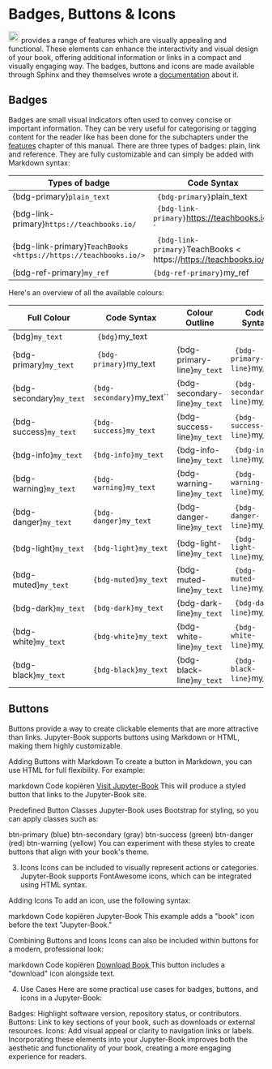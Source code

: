 # Badges, Buttons & Icons

<a href="https://jupyterbook.org/"><img  style="display:inline-block; height:1.5em; width:auto; transform:translate(0, -0.15em)" src="../images/logo-wide.svg" alt="Jupyter book"></a> provides a range of features which are visually appealing and functional. These elements can enhance the interactivity and visual design of your book, offering additional information or links in a compact and visually engaging way. The badges, buttons and icons are made available through Sphinx and they themselves wrote a [documentation](https://sphinx-design.readthedocs.io/en/latest/badges_buttons.html) about it.

## Badges

Badges are small visual indicators often used to convey concise or important information. They can be very useful for categorising or tagging content for the reader like has been done for the subchapters under the [features](../features/overview.md) chapter of this manual. There are three types of badges: plain, link and reference. They are fully customizable and can simply be added with Markdown syntax:

| Types of badge                                                  | Code Syntax                                                            |
|-----------------------------------------------------------------|------------------------------------------------------------------------|
| {bdg-primary}`plain_text`                                       | ` {bdg-primary}`plain_text` `                                          |
| {bdg-link-primary}`https://teachbooks.io/`                      | ` {bdg-link-primary}`https://teachbooks.io/` `                         |
| {bdg-link-primary}`TeachBooks <https://https://teachbooks.io/>` | ` {bdg-link-primary}`TeachBooks < https://https://teachbooks.io/ > ` ` |
| {bdg-ref-primary}`my_ref`                                       | `{bdg-ref-primary}`my_ref` `                                           |

Here's an overview of all the available colours:

| Full Colour                   | Code Syntax                   | Colour Outline                | Code Syntax                       |
|-------------------------------|-------------------------------|-------------------------------|-----------------------------------|
| {bdg}`my_text`                | ` {bdg}`my_text` `            |                               |                                   |
| {bdg-primary}`my_text`        | ` {bdg-primary}`my_text` `    | {bdg-primary-line}`my_text`   | ` {bdg-primary-line}`my_text` `   |
| {bdg-secondary}`my_text`      | `{bdg-secondary}`my_text``    | {bdg-secondary-line}`my_text` | ` {bdg-secondary-line}`my_text` ` |
| {bdg-success}`my_text`        | `{bdg-success}my_text`        | {bdg-success-line}`my_text`   | ` {bdg-success-line}`my_text` `   |
| {bdg-info}`my_text`           | `{bdg-info}my_text`           | {bdg-info-line}`my_text`      | ` {bdg-info-line}`my_text` `      |
| {bdg-warning}`my_text`        | `{bdg-warning}my_text`        | {bdg-warning-line}`my_text`   | ` {bdg-warning-line}`my_text` `   |
| {bdg-danger}`my_text`         | `{bdg-danger}my_text`         | {bdg-danger-line}`my_text`    | ` {bdg-danger-line}`my_text` `    |
| {bdg-light}`my_text`          | `{bdg-light}my_text`          | {bdg-light-line}`my_text`     | ` {bdg-light-line}`my_text` `     |
| {bdg-muted}`my_text`          | `{bdg-muted}my_text`          | {bdg-muted-line}`my_text`     | ` {bdg-muted-line}`my_text` `     |
| {bdg-dark}`my_text`           | `{bdg-dark}my_text`           | {bdg-dark-line}`my_text`      | ` {bdg-dark-line}`my_text` `      |
| {bdg-white}`my_text`          | `{bdg-white}my_text`          | {bdg-white-line}`my_text`     | ` {bdg-white-line}`my_text` `     |
| {bdg-black}`my_text`          | `{bdg-black}my_text`          | {bdg-black-line}`my_text`     | ` {bdg-black-line}`my_text` `     |


## Buttons
Buttons provide a way to create clickable elements that are more attractive than links. Jupyter-Book supports buttons using Markdown or HTML, making them highly customizable.

Adding Buttons with Markdown
To create a button in Markdown, you can use HTML for full flexibility. For example:

markdown
Code kopiëren
<a href="https://jupyterbook.org" class="btn btn-primary">Visit Jupyter-Book</a>
This will produce a styled button that links to the Jupyter-Book site.

Predefined Button Classes
Jupyter-Book uses Bootstrap for styling, so you can apply classes such as:

btn-primary (blue)
btn-secondary (gray)
btn-success (green)
btn-danger (red)
btn-warning (yellow)
You can experiment with these styles to create buttons that align with your book's theme.

3. Icons
Icons can be included to visually represent actions or categories. Jupyter-Book supports FontAwesome icons, which can be integrated using HTML syntax.

Adding Icons
To add an icon, use the following syntax:

markdown
Code kopiëren
<i class="fas fa-book"></i> Jupyter-Book
This example adds a "book" icon before the text "Jupyter-Book."

Combining Buttons and Icons
Icons can also be included within buttons for a modern, professional look:

markdown
Code kopiëren
<a href="https://jupyterbook.org" class="btn btn-primary">
    <i class="fas fa-download"></i> Download Book
</a>
This button includes a "download" icon alongside text.

4. Use Cases
Here are some practical use cases for badges, buttons, and icons in a Jupyter-Book:

Badges: Highlight software version, repository status, or contributors.
Buttons: Link to key sections of your book, such as downloads or external resources.
Icons: Add visual appeal or clarity to navigation links or labels.
Incorporating these elements into your Jupyter-Book improves both the aesthetic and functionality of your book, creating a more engaging experience for readers.